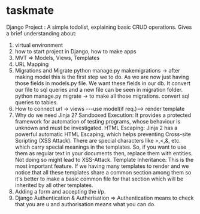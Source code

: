 # taskmate
Django Project : A simple todolist, explaining basic CRUD operations.
Gives a brief understanding about: 
1) virtual environment
2) how to start project in Django, how to make apps
3) MVT => Models, Views, Templates
4) URL Mapping
5) Migrations and Migrate
   python manage.py makemigrations -> after making model this is the first step we to do. As we are now just having those fields in models.py file. We want these fields in our db.
                                      It convert our file to sql queries and a new file can be seen in migration folder.
   python manage.py migrate -> to make all those migrations. convert sql queries to tables.
6) How to connect    url -> views ---use model(if req.)--> render template
7) Why do we need Jinja 2?
    Sandboxed Execution: It provides a protected framework for automation of testing programs, whose behaviour is unknown and must be investigated.
    HTML Escaping: Jinja 2 has a powerful automatic HTML Escaping, which helps preventing Cross-site Scripting (XSS Attack). There are special characters like >,<,&, etc. which carry special meanings in the templates. So, if you want to use them as regular text in your documents then, replace them with entities. Not doing so might lead to XSS-Attack.
    Template Inheritance: This is the most important feature. If we having many templates to render and we notice that all these templates share a common section among them so it's
    better to make a basic common file for that section which will be inherited by all other templates.
8) Adding a form and accepting the i/p.
9) Django Authentication & Autherisation => Authentication means to check that you are u and authorisation means what you can do.



